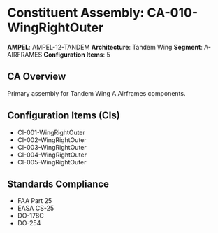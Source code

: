 # Constituent Assembly: CA-010-WingRightOuter

**AMPEL**: AMPEL-12-TANDEM
**Architecture**: Tandem Wing
**Segment**: A-AIRFRAMES
**Configuration Items**: 5

## CA Overview
Primary assembly for Tandem Wing A Airframes components.

## Configuration Items (CIs)
- CI-001-WingRightOuter
- CI-002-WingRightOuter
- CI-003-WingRightOuter
- CI-004-WingRightOuter
- CI-005-WingRightOuter

## Standards Compliance
- FAA Part 25
- EASA CS-25
- DO-178C
- DO-254
